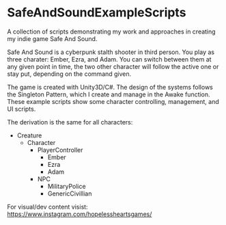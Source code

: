 # SafeAndSoundExampleScripts
A collection of scripts demonstrating my work and approaches in creating my indie game Safe And Sound.

Safe And Sound is a cyberpunk stalth shooter in third person. You play as three charater: Ember, Ezra, and Adam. You can switch between them at any given point in time, the two other character will follow the active one or stay put, depending on the command given.

The game is created with Unity3D/C#. The design of the systems follows the Singleton Pattern, which I create and manage in the Awake function. These example scripts show some character controlling, management, and UI scripts.

The derivation is the same for all characters:
- Creature
  - Character
    - PlayerController
      - Ember
      - Ezra
      - Adam
    - NPC
      - MilitaryPolice
      - GenericCivillian

For visual/dev content visist:
https://www.instagram.com/hopelessheartsgames/
